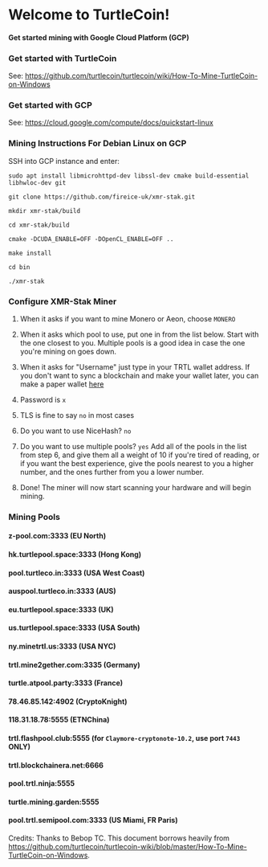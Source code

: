 # Welcome to TurtleCoin! 
#### Get started mining with Google Cloud Platform (GCP)




### Get started with TurtleCoin
See:  https://github.com/turtlecoin/turtlecoin/wiki/How-To-Mine-TurtleCoin-on-Windows


### Get started with GCP
See:  https://cloud.google.com/compute/docs/quickstart-linux


###  Mining Instructions For Debian Linux on GCP
SSH into GCP instance and enter:

`sudo apt install libmicrohttpd-dev libssl-dev cmake build-essential libhwloc-dev git`

`git clone https://github.com/fireice-uk/xmr-stak.git`

`mkdir xmr-stak/build`

`cd xmr-stak/build`

`cmake -DCUDA_ENABLE=OFF -DOpenCL_ENABLE=OFF ..`

`make install`

`cd bin`

`./xmr-stak`


### Configure XMR-Stak Miner

1. When it asks if you want to mine Monero or Aeon, choose `MONERO`

2. When it asks which pool to use, put one in from the list below. Start with the one closest to you. Multiple pools is a good idea in case the one you're mining on goes down.

3. When it asks for "Username" just type in your TRTL wallet address. If you don't want to sync a blockchain and make your wallet later, you can make a paper wallet [here](https://turtlecoin.lol/wallet)

4. Password is `x`

5. TLS is fine to say `no` in most cases

6. Do you want to use NiceHash? `no`

7. Do you want to use multiple pools? `yes`
Add all of the pools in the list from step 6, and give them all a weight of 10 if you're tired of reading, or if you want the best experience, give the pools nearest to you a higher number, and the ones further from you a lower number.

8. Done! The miner will now start scanning your hardware and will begin mining.


### Mining Pools

#### z-pool.com:3333 (EU North)

#### hk.turtlepool.space:3333 (Hong Kong)

#### pool.turtleco.in:3333  (USA West Coast)

#### auspool.turtleco.in:3333 (AUS)

#### eu.turtlepool.space:3333 (UK)

#### us.turtlepool.space:3333 (USA South)

#### ny.minetrtl.us:3333 (USA NYC)

#### trtl.mine2gether.com:3335 (Germany)

#### turtle.atpool.party:3333 (France)

#### 78.46.85.142:4902 (CryptoKnight)

#### 118.31.18.78:5555 (ETNChina)

#### trtl.flashpool.club:5555 (for `Claymore-cryptonote-10.2`, use port `7443` ONLY)

#### trtl.blockchainera.net:6666

#### pool.trtl.ninja:5555

#### turtle.mining.garden:5555
 
#### pool.trtl.semipool.com:3333 (US Miami, FR Paris)

Credits: Thanks to Bebop TC.  This document borrows heavily from https://github.com/turtlecoin/turtlecoin-wiki/blob/master/How-To-Mine-TurtleCoin-on-Windows. 

